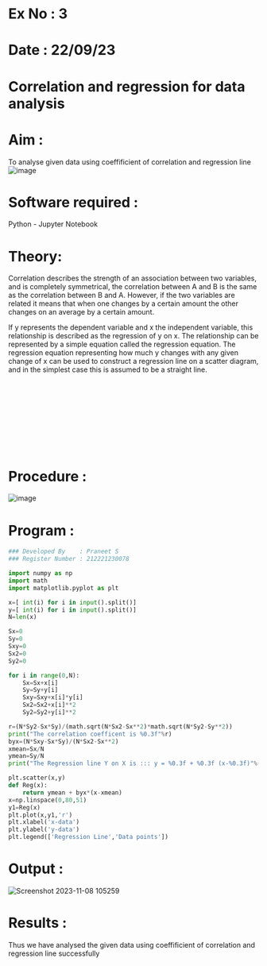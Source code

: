 # Ex No : 3
# Date : 22/09/23
# Correlation and regression for data analysis
# Aim : 

To analyse given data using coeffificient of correlation and regression line
![image](https://user-images.githubusercontent.com/104613195/168224136-d6b64e64-7d3d-4775-9337-c8f96fe41f2d.png)


# Software required :  

Python - Jupyter Notebook

# Theory:

Correlation describes the strength of an association between two variables, and is completely symmetrical, the correlation between A and B is the same as the correlation between B and A. However, if the two variables are related it means that when one changes by a certain amount the other changes on an average by a certain amount.  

If y represents the dependent variable and x the independent variable, this relationship is described as the regression of y on x. The relationship can be represented by a simple equation called the regression equation. The regression equation representing how much y changes with any given change of x can be used to construct a regression line on a scatter diagram, and in the simplest case this is assumed to be a straight line.

<br>
<br>
<br>
<br>
<br>
<br>
<br>
<br>

# Procedure :

![image](https://user-images.githubusercontent.com/104613195/168225866-ac8f6610-bdc3-4ac2-a24e-2b24ba08e189.png)

# Program :
```python
### Developed By    : Praneet S
### Register Number : 212221230078
```
```python
import numpy as np
import math
import matplotlib.pyplot as plt

x=[ int(i) for i in input().split()]
y=[ int(i) for i in input().split()]
N=len(x)

Sx=0
Sy=0
Sxy=0
Sx2=0
Sy2=0

for i in range(0,N):
    Sx=Sx+x[i]
    Sy=Sy+y[i]
    Sxy=Sxy+x[i]*y[i]
    Sx2=Sx2+x[i]**2
    Sy2=Sy2+y[i]**2

r=(N*Sy2-Sx*Sy)/(math.sqrt(N*Sx2-Sx**2)*math.sqrt(N*Sy2-Sy**2))
print("The correlation coefficent is %0.3f"%r)
byx=(N*Sxy-Sx*Sy)/(N*Sx2-Sx**2)
xmean=Sx/N
ymean=Sy/N
print("The Regression line Y on X is ::: y = %0.3f + %0.3f (x-%0.3f)"%(ymean,byx,xmean))

plt.scatter(x,y)
def Reg(x):
    return ymean + byx*(x-xmean)
x=np.linspace(0,80,51)
y1=Reg(x)
plt.plot(x,y1,'r')
plt.xlabel('x-data')
plt.ylabel('y-data')
plt.legend(['Regression Line','Data points'])
```


# Output : 
![Screenshot 2023-11-08 105259](https://github.com/Praneet002/Correlation_Regression/assets/94308200/08365c88-1d54-44e7-9ae6-50dd628dadca)

# Results :
Thus we have analysed the given data using coeffificient of correlation and regression line successfully
